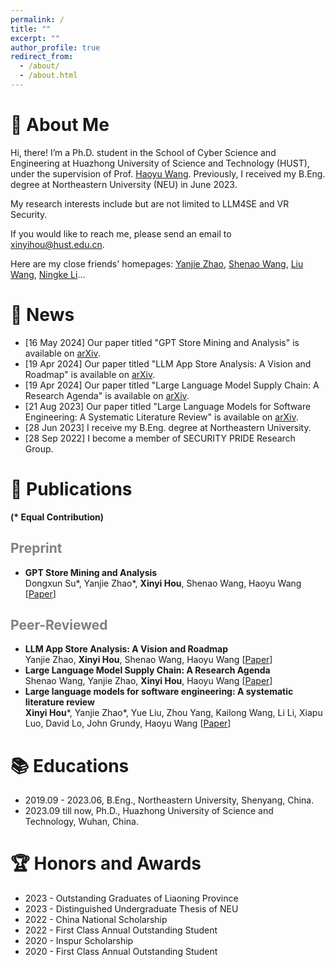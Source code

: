 ```yaml
---
permalink: /
title: ""
excerpt: ""
author_profile: true
redirect_from: 
  - /about/
  - /about.html
---
```


<span class='anchor' id='about-me'></span>
# 🍦 About Me

Hi, there! I’m a Ph.D. student in the School of Cyber Science and Engineering at Huazhong University of Science and Technology (HUST), under the supervision of Prof. [Haoyu Wang](https://howiepku.github.io/). Previously, I received my B.Eng. degree at Northeastern University (NEU) in June 2023. 

My research interests include but are not limited to LLM4SE and VR Security.

If you would like to reach me, please send an email to [xinyihou@hust.edu.cn](xinyihou@hust.edu.cn).

Here are my close friends' homepages: [Yanjie Zhao](https://yanjiezhao96.github.io/), [Shenao Wang](https://ShenaoW.github.io/), [Liu Wang](https://liuer-wang.github.io/), [Ningke Li](https://ningke-li.github.io/)...

# 🌷 News

- [16 May 2024] Our paper titled "GPT Store Mining and Analysis" is available on [arXiv](https://arxiv.org/abs/2405.10210).
- [19 Apr 2024] Our paper titled "LLM App Store Analysis: A Vision and Roadmap" is available on [arXiv](https://arxiv.org/abs/2404.12737).
- [19 Apr 2024] Our paper titled "Large Language Model Supply Chain: A Research Agenda" is available on [arXiv](https://arxiv.org/abs/2404.12736).
- [21 Aug 2023] Our paper titled "Large Language Models for Software Engineering: A Systematic Literature Review" is available on [arXiv](https://arxiv.org/abs/2308.10620).
- [28 Jun 2023] I receive my B.Eng. degree at Northeastern University. 
- [28 Sep 2022] I become a member of SECURITY PRIDE Research Group.

# 📜 Publications 

**(\* Equal Contribution)**

## <span style="color:grey">Preprint</span> 

* **GPT Store Mining and Analysis**
    <br>Dongxun Su\*, Yanjie Zhao\*, **Xinyi Hou**, Shenao Wang, Haoyu Wang [[Paper](https://xinyi-hou.github.io/files/du2024gpt.pdf)]

## <span style="color:grey">Peer-Reviewed</span>

* **LLM App Store Analysis: A Vision and Roadmap**
    <br>Yanjie Zhao, **Xinyi Hou**, Shenao Wang, Haoyu Wang [[Paper](https://xinyi-hou.github.io/files/zhao2024llm.pdf)]
* **Large Language Model Supply Chain: A Research Agenda**
    <br>Shenao Wang, Yanjie Zhao, **Xinyi Hou**, Haoyu Wang [[Paper](https://xinyi-hou.github.io/files/wang2024large.pdf)]
* **Large language models for software engineering: A systematic literature review**
    <br>**Xinyi Hou**\*, Yanjie Zhao\*, Yue Liu, Zhou Yang, Kailong Wang, Li Li, Xiapu Luo, David Lo, John Grundy, Haoyu Wang [[Paper](https://xinyi-hou.github.io/files/hou2023large.pdf)]

# 📚 Educations

* 2019.09 - 2023.06, B.Eng., Northeastern University, Shenyang, China.
* 2023.09 till now, Ph.D., Huazhong University of Science and Technology, Wuhan, China.

# 🏆 Honors and Awards
* 2023 - Outstanding Graduates of Liaoning Province
* 2023 - Distinguished Undergraduate Thesis of NEU
* 2022 - China National Scholarship
* 2022 - First Class Annual Outstanding Student
* 2020 - Inspur Scholarship  
* 2020 - First Class Annual Outstanding Student

<br>
<br>
<br>
